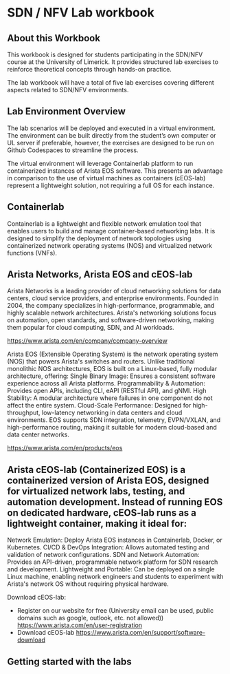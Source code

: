 # SDN / NFV Lab workbook

## About this Workbook
This workbook is designed for students participating in the SDN/NFV course at the University of Limerick. It provides structured lab exercises to reinforce theoretical concepts through hands-on practice.

The lab workbook will have a total of five lab exercises covering different aspects related to SDN/NFV environments.

## Lab Environment Overview
The lab scenarios will be deployed and executed in a virtual environment. The environment can be built directly from the student’s own computer or UL server if preferable, however, the exercises are designed to be run on Github Codespaces to streamline the process.

The virtual environment will leverage Containerlab platform to run containerized instances of Arista EOS software. This presents an advantage in comparison to the use of virtual machines as containers (cEOS-lab) represent a lightweight solution, not requiring a full OS for each instance.

## Containerlab
Containerlab is a lightweight and flexible network emulation tool that enables users to build and manage container-based networking labs. It is designed to simplify the deployment of network topologies using containerized network operating systems (NOS) and virtualized network functions (VNFs).

## Arista Networks, Arista EOS and cEOS-lab
Arista Networks is a leading provider of cloud networking solutions for data centers, cloud service providers, and enterprise environments. Founded in 2004, the company specializes in high-performance, programmable, and highly scalable network architectures. Arista's networking solutions focus on automation, open standards, and software-driven networking, making them popular for cloud computing, SDN, and AI workloads.

https://www.arista.com/en/company/company-overview 

Arista EOS (Extensible Operating System) is the network operating system (NOS) that powers Arista's switches and routers. Unlike traditional monolithic NOS architectures, EOS is built on a Linux-based, fully modular architecture, offering:
Single Binary Image: Ensures a consistent software experience across all Arista platforms.
Programmability & Automation: Provides open APIs, including CLI, eAPI (RESTful API), and gNMI.
High Stability: A modular architecture where failures in one component do not affect the entire system.
Cloud-Scale Performance: Designed for high-throughput, low-latency networking in data centers and cloud environments.
EOS supports SDN integration, telemetry, EVPN/VXLAN, and high-performance routing, making it suitable for modern cloud-based and data center networks.

https://www.arista.com/en/products/eos

## Arista cEOS-lab (Containerized EOS) is a containerized version of Arista EOS, designed for virtualized network labs, testing, and automation development. Instead of running EOS on dedicated hardware, cEOS-lab runs as a lightweight container, making it ideal for:
Network Emulation: Deploy Arista EOS instances in Containerlab, Docker, or Kubernetes.
CI/CD & DevOps Integration: Allows automated testing and validation of network configurations.
SDN and Network Automation: Provides an API-driven, programmable network platform for SDN research and development.
Lightweight and Portable: Can be deployed on a single Linux machine, enabling network engineers and students to experiment with Arista's network OS without requiring physical hardware.

Download cEOS-lab:
- Register on our website for free (University email can be used, public domains such as google, outlook, etc. not allowed))
  https://www.arista.com/en/user-registration
- Download cEOS-lab
  https://www.arista.com/en/support/software-download

## Getting started with the labs
